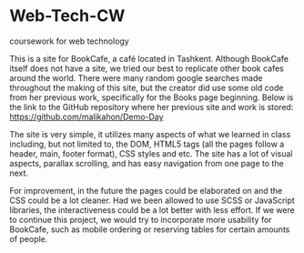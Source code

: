 # Web-Tech-CW
coursework for web technology

This is a site for BookCafe, a café located in Tashkent. Although BookCafe itself does not have a site, we tried our best to replicate other book cafes around the world. 
There were many random google searches made throughout the making of this site, but the creator did use some old code from her previous work, specifically for the Books page beginning. Below is the link to the GitHub repository where her previous site and work is stored:
https://github.com/malikahon/Demo-Day

The site is very simple, it utilizes many aspects of what we learned in class including, but not limited to, the DOM, HTML5 tags (all the pages follow a header, main, footer format), CSS styles and etc. The site has a lot of visual aspects, parallax scrolling, and has easy navigation from one page to the next.

For improvement, in the future the pages could be elaborated on and the CSS could be a lot cleaner. Had we been allowed to use SCSS or JavaScript libraries, the interactiveness could be a lot better with less effort. If we were to continue this project, we would try to incorporate more usability for BookCafe, such as mobile ordering or reserving tables for certain amounts of people. 
